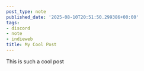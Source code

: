 ```yaml
---
post_type: note
published_date: '2025-08-10T20:51:50.299386+00:00'
tags:
- discord
- note
- indieweb
title: My Cool Post
---
```


This is such a cool post
